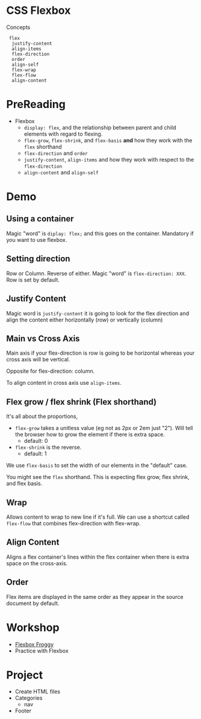# CSS Flexbox


Concepts 
```
 flex
  justify-content
  align-items
  flex-direction
  order
  align-self
  flex-wrap
  flex-flow
  align-content
```


# PreReading 
- Flexbox
  - `display: flex`, and the relationship between parent and child elements with regard to flexing.
  - `flex-grow`, `flex-shrink`, and `flex-basis` **and** how they work with the `flex` shorthand
  - `flex-direction` and `order`
  - `justify-content`, `align-items` and how they work with respect to the `flex-direction`
  - `align-content` and `align-self`

# Demo
## Using a container
Magic "word" is `diplay: flex;` and this goes on the container. Mandatory if you want to use flexbox.

## Setting direction
Row or Column. Reverse of either. Magic "word" is `flex-direction: XXX`. Row is set by default.

## Justify Content
Magic word is `justify-content` it is going to look for the flex direction and align the content either horizontally (row) or vertically (column)

## Main vs Cross Axis
Main axis if your flex-direction is row is going to be horizontal whereas your cross axis will be vertical.

Opposite for flex-direction: column.

To align content in cross axis use `align-items`.

## Flex grow / flex shrink (Flex shorthand)
It's all about the proportions, 
- `flex-grow` takes a unitless value (eg not as 2px or 2em just "2"). Will tell the browser how to grow the element if there is extra space. 
  - default: 0
- `flex-shrink` is the reverse. 
  - default: 1

We use `flex-basis` to set the width of our elements in the "default" case.

You might see the `flex` shorthand. This is expecting flex grow, flex shrink, and flex basis.

## Wrap

Allows content to wrap to new line if it's full. We can use a shortcut called `flex-flow` that combines flex-direction with flex-wrap.

## Align Content
Aligns a flex container's lines within the flex container when there is extra space on the cross-axis.

## Order 
Flex items are displayed in the same order as they appear in the source document by default. 


# Workshop 
- [Flexbox Froggy](https://flexboxfroggy.com/)
- Practice with Flexbox

# Project 
- Create HTML files 
- Categories 
  - nav
- Footer
